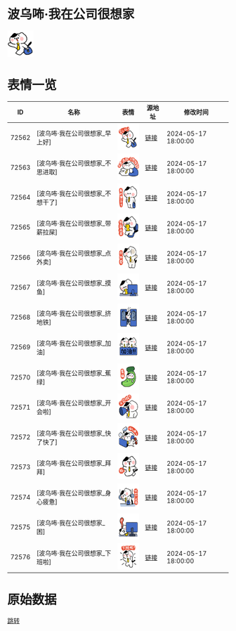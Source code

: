 # 波乌咘·我在公司很想家

<img src="./cover.png" height="60" alt="cover" />

# 表情一览

|ID|名称|表情|源地址|修改时间|
|----|----|----|----|----|
|72562|[波乌咘·我在公司很想家_早上好]|<img src="./pic/072562_%5B波乌咘·我在公司很想家_早上好%5D.png" height="60" alt="早上好"/>|[链接](https://i0.hdslb.com/bfs/garb/4cf2bd026fc8d679f0aa19c8bfd4766a3bdb9ded.png)|2024-05-17 18:00:00|
|72563|[波乌咘·我在公司很想家_不思进取]|<img src="./pic/072563_%5B波乌咘·我在公司很想家_不思进取%5D.png" height="60" alt="不思进取"/>|[链接](https://i0.hdslb.com/bfs/garb/2e2fcb827929408380ea702fb507467878c3b118.png)|2024-05-17 18:00:00|
|72564|[波乌咘·我在公司很想家_不想干了]|<img src="./pic/072564_%5B波乌咘·我在公司很想家_不想干了%5D.png" height="60" alt="不想干了"/>|[链接](https://i0.hdslb.com/bfs/garb/e08be0a5558b88df8dfe982ee1c8dac8e283029d.png)|2024-05-17 18:00:00|
|72565|[波乌咘·我在公司很想家_带薪拉屎]|<img src="./pic/072565_%5B波乌咘·我在公司很想家_带薪拉屎%5D.png" height="60" alt="带薪拉屎"/>|[链接](https://i0.hdslb.com/bfs/garb/5622995246a7f5fa02f6d4f51875b24415519be3.png)|2024-05-17 18:00:00|
|72566|[波乌咘·我在公司很想家_点外卖]|<img src="./pic/072566_%5B波乌咘·我在公司很想家_点外卖%5D.png" height="60" alt="点外卖"/>|[链接](https://i0.hdslb.com/bfs/garb/fc4fd673d71f917f8655d6373dda089253787400.png)|2024-05-17 18:00:00|
|72567|[波乌咘·我在公司很想家_摸鱼]|<img src="./pic/072567_%5B波乌咘·我在公司很想家_摸鱼%5D.png" height="60" alt="摸鱼"/>|[链接](https://i0.hdslb.com/bfs/garb/0e1b04d16b2fa781bc7e5ad911d6687f6413961c.png)|2024-05-17 18:00:00|
|72568|[波乌咘·我在公司很想家_挤地铁]|<img src="./pic/072568_%5B波乌咘·我在公司很想家_挤地铁%5D.png" height="60" alt="挤地铁"/>|[链接](https://i0.hdslb.com/bfs/garb/6b3dc76d8aa9ea30f8b8143911a7fbd6e666e2ad.png)|2024-05-17 18:00:00|
|72569|[波乌咘·我在公司很想家_加油]|<img src="./pic/072569_%5B波乌咘·我在公司很想家_加油%5D.png" height="60" alt="加油"/>|[链接](https://i0.hdslb.com/bfs/garb/1127e496cf2578b6a39d3fbc423340a2f50fe662.png)|2024-05-17 18:00:00|
|72570|[波乌咘·我在公司很想家_蕉绿]|<img src="./pic/072570_%5B波乌咘·我在公司很想家_蕉绿%5D.png" height="60" alt="蕉绿"/>|[链接](https://i0.hdslb.com/bfs/garb/78e8dd1f24815f83ad8fd34b6a869710e6d8f6d2.png)|2024-05-17 18:00:00|
|72571|[波乌咘·我在公司很想家_开会啦]|<img src="./pic/072571_%5B波乌咘·我在公司很想家_开会啦%5D.png" height="60" alt="开会啦"/>|[链接](https://i0.hdslb.com/bfs/garb/beab05408abafab34c6867eb54cf258d4d1aca53.png)|2024-05-17 18:00:00|
|72572|[波乌咘·我在公司很想家_快了快了]|<img src="./pic/072572_%5B波乌咘·我在公司很想家_快了快了%5D.png" height="60" alt="快了快了"/>|[链接](https://i0.hdslb.com/bfs/garb/c64d54d5a1ee5b38109314217d5456bce1578cde.png)|2024-05-17 18:00:00|
|72573|[波乌咘·我在公司很想家_拜拜]|<img src="./pic/072573_%5B波乌咘·我在公司很想家_拜拜%5D.png" height="60" alt="拜拜"/>|[链接](https://i0.hdslb.com/bfs/garb/44e0b56134f2a9595e2b241ba005bf6c9b2f1bda.png)|2024-05-17 18:00:00|
|72574|[波乌咘·我在公司很想家_身心疲惫]|<img src="./pic/072574_%5B波乌咘·我在公司很想家_身心疲惫%5D.png" height="60" alt="身心疲惫"/>|[链接](https://i0.hdslb.com/bfs/garb/2f2f624b47d07917a67793caf776408a94b7b525.png)|2024-05-17 18:00:00|
|72575|[波乌咘·我在公司很想家_困]|<img src="./pic/072575_%5B波乌咘·我在公司很想家_困%5D.png" height="60" alt="困"/>|[链接](https://i0.hdslb.com/bfs/garb/cbe84c30a19cc73a97f3d01e04368a38feb72853.png)|2024-05-17 18:00:00|
|72576|[波乌咘·我在公司很想家_下班啦]|<img src="./pic/072576_%5B波乌咘·我在公司很想家_下班啦%5D.png" height="60" alt="下班啦"/>|[链接](https://i0.hdslb.com/bfs/garb/7ed11f6df40fa15987810f248f521c35a920dcfd.png)|2024-05-17 18:00:00|

# 原始数据

[跳转](./raw.json)


